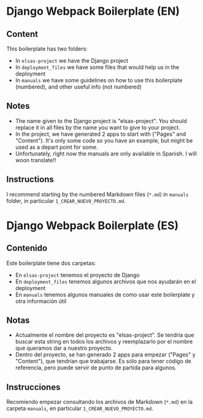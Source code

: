 # Django Webpack Boilerplate (EN)

## Content

This boilerplate has two folders:
- In `elsas-project` we have the Django project
- In `deployment_files` we have some files that would help us in the deployment
- In `manuals` we have some guidelines on how to use this boilerplate (numbered), and other useful info (not numbered)

## Notes 

- The name given to the Django project is "elsas-project". You should replace it in all files by the name you want to give to your project.
- In the project, we have generated 2 apps to start with ("Pages" and "Content"). It's only some code so you have an example, but might be used as a depart point for some.
- Unfortunately, right now the manuals are only available in Spanish. I will woon translate!!

## Instructions

I recommend starting by the numbered Markdown files (`*.md`) in `manuals` folder, in particular `1_CREAR_NUEVO_PROYECTO.md`.

# Django Webpack Boilerplate (ES)

## Contenido

Este boilerplate tiene dos carpetas:
- En `elsas-project` tenemos el proyecto de Django
- En `deployment_files` tenemos algunos archivos que nos ayudarán en el deployment
- En `manuals` tenemos algunos manuales de como usar este boilerplate y otra información útil

## Notas 

- Actualmente el nombre del proyecto es "elsas-project". Se tendría que buscar esta string en todos los archivos y reemplazarlo por el nombre que queramos dar a nuestro proyecto.
- Dentro del proyecto, se han generado 2 apps para empezar ("Pages" y "Content"), que tendrían que trabajarse. Es sólo para tener código de referencia, pero puede servir de punto de partida para algunos.

## Instrucciones

Recomiendo empezar consultando los archivos de Markdown (`*.md`) en la carpeta `manuals`, en particular `1_CREAR_NUEVO_PROYECTO.md`.
